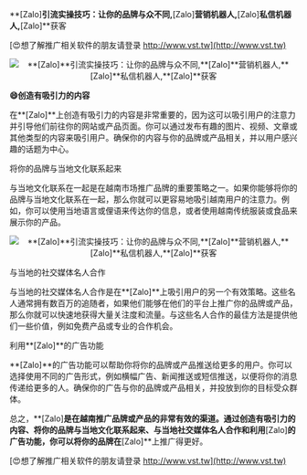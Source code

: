 **[Zalo]**引流实操技巧：让你的品牌与众不同,**[Zalo]**营销机器人,**[Zalo]**私信机器人,**[Zalo]**获客

[😍想了解推广相关软件的朋友请登录 http://www.vst.tw](http://www.vst.tw)

 <center><img src="https://vst.tw/MP4/tuiguang/png/0.png" alt="**[Zalo]**引流实操技巧：让你的品牌与众不同,**[Zalo]**营销机器人,**[Zalo]**私信机器人,**[Zalo]**获客"></center>

**😄创造有吸引力的内容**

在**[Zalo]**上创造有吸引力的内容是非常重要的，因为这可以吸引用户的注意力并引导他们前往你的网站或产品页面。你可以通过发布有趣的图片、视频、文章或其他类型的内容来吸引用户。确保你的内容与你的品牌或产品相关，并以用户感兴趣的话题为中心。

将你的品牌与当地文化联系起来

与当地文化联系在一起是在越南市场推广品牌的重要策略之一。如果你能够将你的品牌与当地文化联系在一起，那么你就可以更容易地吸引越南用户的注意力。例如，你可以使用当地语言或俚语来传达你的信息，或者使用越南传统服装或食品来展示你的产品。

 <center><img src="https://vst.tw/MP4/tuiguang/png/0.png" alt="**[Zalo]**引流实操技巧：让你的品牌与众不同,**[Zalo]**营销机器人,**[Zalo]**私信机器人,**[Zalo]**获客"></center>

与当地的社交媒体名人合作

与当地的社交媒体名人合作是在**[Zalo]**上吸引用户的另一个有效策略。这些名人通常拥有数百万的追随者，如果他们能够在他们的平台上推广你的品牌或产品，那么你就可以快速地获得大量关注度和流量。与这些名人合作的最佳方法是提供他们一些价值，例如免费产品或专业的合作机会。

利用**[Zalo]**的广告功能

**[Zalo]**的广告功能可以帮助你将你的品牌或产品推送给更多的用户。你可以选择使用不同的广告形式，例如横幅广告、新闻推送或短信推送，以便将你的消息传递给更多的人。确保你的广告与你的品牌或产品相关，并投放到你的目标受众群体。

总之，**[Zalo]**是在越南推广品牌或产品的非常有效的渠道。通过创造有吸引力的内容、将你的品牌与当地文化联系起来、与当地社交媒体名人合作和利用**[Zalo]**的广告功能，你可以将你的品牌在**[Zalo]**上推广得更好。

[😍想了解推广相关软件的朋友请登录 http://www.vst.tw](http://www.vst.tw)



